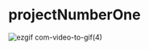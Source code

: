 # projectNumberOne
![ezgif com-video-to-gif(4)](https://user-images.githubusercontent.com/23188047/101636604-3feae080-3a34-11eb-92fb-0f1da17a07a3.gif)

